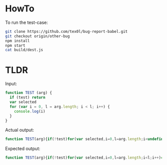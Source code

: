 # HowTo
To run the test-case:
```bash
git clone https://github.com/tex0l/bug-report-babel.git
git checkout origin/other-bug
npm install
npm start
cat build/dest.js
```

# TLDR

Input:
```javascript
function TEST (arg) {
  if (test) return
  var selected
  for (var i = 0, l = arg.length; i < l; i++) {
    console.log(i)
  }
}
```

Actual output:
```javascript
function TEST(arg){if(!test)for(var selected,i=0,l=arg.length;i<undefined;i++)console.log(i)}

```

Expected output:
```javascript
function TEST(arg){if(!test)for(var selected,i=0,l=arg.length;i<l;i++)console.log(i)}

```
